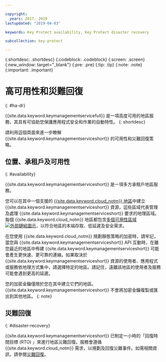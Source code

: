```yaml
---

copyright:
  years: 2017, 2019
lastupdated: "2019-04-03"

keywords: Key Protect availability, Key Protect disaster recovery

subcollection: key-protect

---
```


{:shortdesc: .shortdesc}
{:codeblock: .codeblock}
{:screen: .screen}
{:new_window: target="_blank"}
{:pre: .pre}
{:tip: .tip}
{:note: .note}
{:important: .important}

# 高可用性和災難回復
{: #ha-dr}

{{site.data.keyword.keymanagementservicefull}} 是一項高度可用的地區服務，其具有可協助您保護應用程式安全和作業的自動特性。
{: shortdesc}

請利用這個頁面來進一步瞭解 {{site.data.keyword.keymanagementserviceshort}} 的可用性和災難回復策略。

## 位置、承租戶及可用性
{: #availability}

{{site.data.keyword.keymanagementserviceshort}} 是一項多方承租戶地區服務。 

您可以在其中一個支援的 [{{site.data.keyword.cloud_notm}} 地區](/docs/services/key-protect?topic=key-protect-regions#regions)中建立 {{site.data.keyword.keymanagementserviceshort}} 資源，這些區域代表管理及處理 {{site.data.keyword.keymanagementserviceshort}} 要求的地理區域。每個 {{site.data.keyword.cloud_notm}} 地區都包含[多個可用性區域 ![外部鏈結圖示](../../icons/launch-glyph.svg "外部鏈結圖示")](https://www.ibm.com/blogs/bluemix/2018/06/expansion-availability-zones-global-regions/)，以符合地區的本端存取、低延遲及安全需求。

在您使用 {{site.data.keyword.cloud_notm}} 規劃靜態策略的加密時，請牢記，當您與 {{site.data.keyword.keymanagementserviceshort}} API 互動時，在離您最近的地區中佈建 {{site.data.keyword.keymanagementserviceshort}} 可能會產生更快速、更可靠的連線。如果取決於 {{site.data.keyword.keymanagementserviceshort}} 資源的使用者、應用程式或服務依地理方式集中，請選擇特定的地區。請記住，遠離該地區的使用者及服務可能會遇到更高的延遲。 

您的加密金鑰僅限於您在其中建立它們的地區。{{site.data.keyword.keymanagementserviceshort}} 不會將加密金鑰複製或匯出到其他地區。
{: note}

## 災難回復
{: #disaster-recovery}

{{site.data.keyword.keymanagementserviceshort}} 已制定一小時的「回復時間目標 (RTO) 」來進行地區災難回復。服務會遵循 {{site.data.keyword.cloud_notm}} 需求，以規劃及回復災難事件。如需相關資訊，請參閱[災難回復](/docs/overview?topic=overview-zero-downtime#disaster-recovery)。


